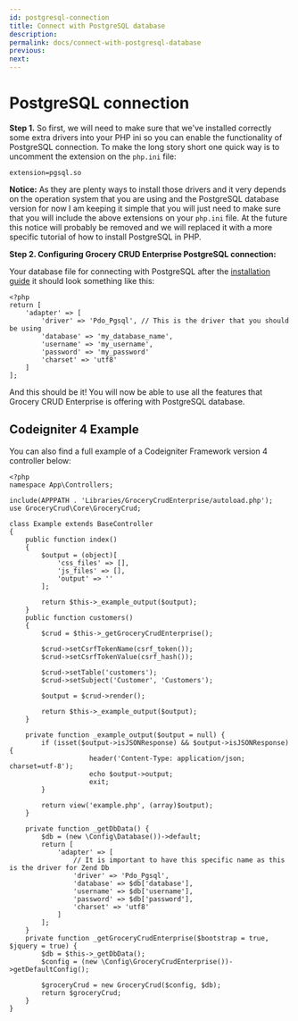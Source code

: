 ```yaml
---
id: postgresql-connection
title: Connect with PostgreSQL database
description: 
permalink: docs/connect-with-postgresql-database
previous: 
next:
---
```


# PostgreSQL connection

<strong>Step 1.</strong> So first, we will need to make sure that we've installed correctly some extra drivers into your PHP ini so you can enable the functionality of PostgreSQL connection. To make the long story short one quick way is to uncomment the extension on the <code>php.ini</code> file:
<pre><code>extension=pgsql.so</code></pre>
<strong>Notice:</strong> As they are plenty ways to install those drivers and it very depends on the operation system that you are using and the PostgreSQL database version for now I am keeping it simple that you will just need to make sure that you will include the above extensions on your <code>php.ini</code> file. At the future this notice will probably be removed and we will replaced it with a more specific tutorial of how to install PostgreSQL in PHP.

<strong>Step 2. Configuring Grocery CRUD Enterprise PostgreSQL connection:</strong>

Your database file for connecting with PostgreSQL after the <a href="https://www.grocerycrud.com/enterprise/enterprise-documentation/installation-guide" target="_blank" rel="noopener noreferrer">installation guide</a> it should look something like this:

<pre><code class="language-php">&lt;?php
return [
    'adapter' => [
        'driver' => 'Pdo_Pgsql', // This is the driver that you should be using
        'database' => 'my_database_name',
        'username' => 'my_username',
        'password' => 'my_password'
        'charset' => 'utf8'
    ]
];</code></pre>

And this should be it! You will now be able to use all the features that Grocery CRUD Enterprise is offering with PostgreSQL database.

## Codeigniter 4 Example

You can also find a full example of a Codeigniter Framework version 4 controller below:

<pre><code class="language-php">&lt;?php
namespace App\Controllers;

include(APPPATH . 'Libraries/GroceryCrudEnterprise/autoload.php');
use GroceryCrud\Core\GroceryCrud;

class Example extends BaseController
{
    public function index() 
    {
        $output = (object)[
            'css_files' => [],
            'js_files' => [],
            'output' => ''
        ];

        return $this->_example_output($output);
    }
    public function customers()
    {
        $crud = $this->_getGroceryCrudEnterprise();

        $crud->setCsrfTokenName(csrf_token());
        $crud->setCsrfTokenValue(csrf_hash());

        $crud->setTable('customers');
        $crud->setSubject('Customer', 'Customers');

        $output = $crud->render();

        return $this->_example_output($output);
    }

    private function _example_output($output = null) {
        if (isset($output->isJSONResponse) && $output->isJSONResponse) {
                    header('Content-Type: application/json; charset=utf-8');
                    echo $output->output;
                    exit;
        }

        return view('example.php', (array)$output);
    }

    private function _getDbData() {
        $db = (new \Config\Database())->default;
        return [
            'adapter' => [
                // It is important to have this specific name as this is the driver for Zend Db
                'driver' => 'Pdo_Pgsql',
                'database' => $db['database'],
                'username' => $db['username'],
                'password' => $db['password'],
                'charset' => 'utf8'
            ]
        ];
    }
    private function _getGroceryCrudEnterprise($bootstrap = true, $jquery = true) {
        $db = $this->_getDbData();
        $config = (new \Config\GroceryCrudEnterprise())->getDefaultConfig();

        $groceryCrud = new GroceryCrud($config, $db);
        return $groceryCrud;
    }
}</code></pre>